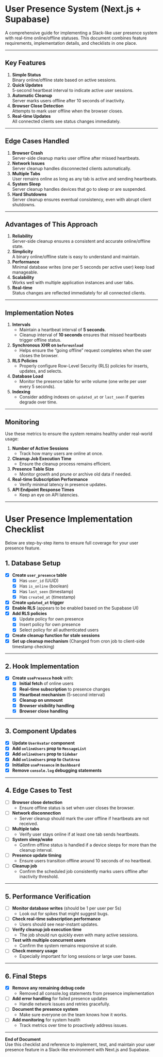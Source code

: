 # User Presence System (Next.js + Supabase)

A comprehensive guide for implementing a Slack-like user presence system with real-time online/offline statuses. This document combines feature requirements, implementation details, and checklists in one place.

---

## Key Features

1. **Simple Status**  
   Binary online/offline state based on active sessions.
2. **Quick Updates**  
   5-second heartbeat interval to indicate active user sessions.
3. **Automatic Cleanup**  
   Server marks users offline after 10 seconds of inactivity.
4. **Browser Close Detection**  
   Attempts to mark user offline when the browser closes.
5. **Real-time Updates**  
   All connected clients see status changes immediately.

---

## Edge Cases Handled

1. **Browser Crash**  
   Server-side cleanup marks user offline after missed heartbeats.
2. **Network Issues**  
   Server cleanup handles disconnected clients automatically.
3. **Multiple Tabs**  
   User remains online as long as any tab is active and sending heartbeats.
4. **System Sleep**  
   Server cleanup handles devices that go to sleep or are suspended.
5. **Hard Shutdowns**  
   Server cleanup ensures eventual consistency, even with abrupt client shutdowns.

---

## Advantages of This Approach

1. **Reliability**  
   Server-side cleanup ensures a consistent and accurate online/offline state.
2. **Simplicity**  
   A binary online/offline state is easy to understand and maintain.
3. **Performance**  
   Minimal database writes (one per 5 seconds per active user) keep load manageable.
4. **Scalability**  
   Works well with multiple application instances and user tabs.
5. **Real-time**  
   Status changes are reflected immediately for all connected clients.

---

## Implementation Notes

1. **Intervals**
   - Maintain a heartbeat interval of **5 seconds**.
   - Cleanup interval of **10 seconds** ensures that missed heartbeats trigger offline status.
2. **Synchronous XHR on `beforeunload`**
   - Helps ensure the “going offline” request completes when the user closes the browser.
3. **RLS Policies**
   - Properly configure Row-Level Security (RLS) policies for inserts, updates, and selects.
4. **Database Load**
   - Monitor the presence table for write volume (one write per user every 5 seconds).
5. **Indexing**
   - Consider adding indexes on `updated_at` or `last_seen` if queries degrade over time.

---

## Monitoring

Use these metrics to ensure the system remains healthy under real-world usage:

1. **Number of Active Sessions**
   - Track how many users are online at once.
2. **Cleanup Job Execution Time**
   - Ensure the cleanup process remains efficient.
3. **Presence Table Size**
   - Monitor growth and prune or archive old data if needed.
4. **Real-time Subscription Performance**
   - Verify minimal latency in presence updates.
5. **API Endpoint Response Times**
   - Keep an eye on API latencies.

---

# User Presence Implementation Checklist

Below are step-by-step items to ensure full coverage for your user presence feature.

## 1. Database Setup

- [x] **Create `user_presence` table**
  - [x] Has `user_id` (UUID)
  - [x] Has `is_online` (boolean)
  - [x] Has `last_seen` (timestamp)
  - [x] Has `created_at` (timestamp)
- [x] **Create `updated_at` trigger**
- [x] **Enable RLS** (appears to be enabled based on the Supabase UI)
- [x] **Add RLS policies**
  - [x] Update policy for own presence
  - [x] Insert policy for own presence
  - [x] Select policy for all authenticated users
- [x] **Create cleanup function for stale sessions**
- [x] **Set up cleanup mechanism** (Changed from cron job to client-side timestamp checking)

---

## 2. Hook Implementation

- [x] **Create `usePresence` hook** with:
  - [x] **Initial fetch** of online users
  - [x] **Real-time subscription** to presence changes
  - [x] **Heartbeat mechanism** (5-second interval)
  - [x] **Cleanup on unmount**
  - [x] **Browser visibility handling**
  - [x] **Browser close handling**

---

## 3. Component Updates

- [x] **Update `UserAvatar` component**
- [x] **Add `onlineUsers` prop to `MessageList`**
- [x] **Add `onlineUsers` prop to `Sidebar`**
- [x] **Add `onlineUsers` prop to `ChatArea`**
- [x] **Initialize `usePresence` in `Dashboard`**
- [x] **Remove `console.log` debugging statements**

---

## 4. Edge Cases to Test

- [ ] **Browser close detection**
  - Ensure offline status is set when user closes the browser.
- [ ] **Network disconnection**
  - Server cleanup should mark the user offline if heartbeats are not received.
- [ ] **Multiple tabs**
  - Verify user stays online if at least one tab sends heartbeats.
- [ ] **System sleep/wake**
  - Confirm offline status is handled if a device sleeps for more than the cleanup interval.
- [ ] **Presence update timing**
  - Ensure users transition offline around 10 seconds of no heartbeat.
- [ ] **Cleanup job**
  - Confirm the scheduled job consistently marks users offline after inactivity threshold.

---

## 5. Performance Verification

- [ ] **Monitor database writes** (should be 1 per user per 5s)
  - Look out for spikes that might suggest bugs.
- [ ] **Check real-time subscription performance**
  - Users should see near-instant updates.
- [ ] **Verify cleanup job execution time**
  - The job should run quickly even with many active sessions.
- [ ] **Test with multiple concurrent users**
  - Confirm the system remains responsive at scale.
- [ ] **Check memory usage**
  - Especially important for long sessions or large user bases.

---

## 6. Final Steps

- [x] **Remove any remaining debug code**
  - Removed all console.log statements from presence implementation
- [ ] **Add error handling** for failed presence updates
  - Handle network issues and retries gracefully.
- [ ] **Document the presence system**
  - Make sure everyone on the team knows how it works.
- [ ] **Add monitoring** for system health
  - Track metrics over time to proactively address issues.

---

**End of Document**  
Use this checklist and reference to implement, test, and maintain your user presence feature in a Slack-like environment with Next.js and Supabase.
